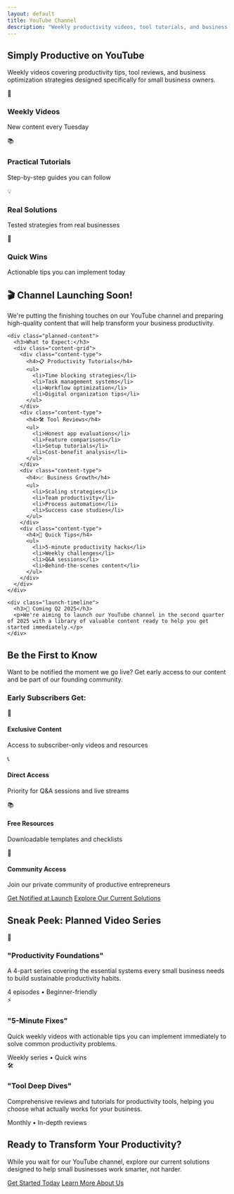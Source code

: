 ```yaml
---
layout: default
title: YouTube Channel
description: "Weekly productivity videos, tool tutorials, and business optimization strategies for small business owners."
---
```


<!-- YouTube Hero -->
<section class="youtube-hero">
  <h1>Simply Productive on YouTube</h1>
  <p class="youtube-subtitle">Weekly videos covering productivity tips, tool reviews, and business optimization strategies designed specifically for small business owners.</p>
</section>

<!-- Channel Stats -->
<section class="channel-stats">
  <div class="stats-grid">
    <div class="stat-card">
      <div class="stat-icon">🎥</div>
      <h3>Weekly Videos</h3>
      <p>New content every Tuesday</p>
    </div>
    <div class="stat-card">
      <div class="stat-icon">📚</div>
      <h3>Practical Tutorials</h3>
      <p>Step-by-step guides you can follow</p>
    </div>
    <div class="stat-card">
      <div class="stat-icon">💡</div>
      <h3>Real Solutions</h3>
      <p>Tested strategies from real businesses</p>
    </div>
    <div class="stat-card">
      <div class="stat-icon">🚀</div>
      <h3>Quick Wins</h3>
      <p>Actionable tips you can implement today</p>
    </div>
  </div>
</section>

<!-- Channel Launch Notice -->
<section class="channel-launch">
  <div class="launch-content">
    <h2>🎬 Channel Launching Soon!</h2>
    <p>We're putting the finishing touches on our YouTube channel and preparing high-quality content that will help transform your business productivity.</p>
    
    <div class="planned-content">
      <h3>What to Expect:</h3>
      <div class="content-grid">
        <div class="content-type">
          <h4>📋 Productivity Tutorials</h4>
          <ul>
            <li>Time blocking strategies</li>
            <li>Task management systems</li>
            <li>Workflow optimization</li>
            <li>Digital organization tips</li>
          </ul>
        </div>
        <div class="content-type">
          <h4>🛠️ Tool Reviews</h4>
          <ul>
            <li>Honest app evaluations</li>
            <li>Feature comparisons</li>
            <li>Setup tutorials</li>
            <li>Cost-benefit analysis</li>
          </ul>
        </div>
        <div class="content-type">
          <h4>📈 Business Growth</h4>
          <ul>
            <li>Scaling strategies</li>
            <li>Team productivity</li>
            <li>Process automation</li>
            <li>Success case studies</li>
          </ul>
        </div>
        <div class="content-type">
          <h4>🎯 Quick Tips</h4>
          <ul>
            <li>5-minute productivity hacks</li>
            <li>Weekly challenges</li>
            <li>Q&A sessions</li>
            <li>Behind-the-scenes content</li>
          </ul>
        </div>
      </div>
    </div>

    <div class="launch-timeline">
      <h3>📅 Coming Q2 2025</h3>
      <p>We're aiming to launch our YouTube channel in the second quarter of 2025 with a library of valuable content ready to help you get started immediately.</p>
    </div>
  </div>
</section>

<!-- Pre-Subscribe Section -->
<section class="pre-subscribe">
  <h2>Be the First to Know</h2>
  <p>Want to be notified the moment we go live? Get early access to our content and be part of our founding community.</p>
  
  <div class="subscribe-benefits">
    <h3>Early Subscribers Get:</h3>
    <div class="benefits-grid">
      <div class="benefit">
        <span class="benefit-icon">🎁</span>
        <h4>Exclusive Content</h4>
        <p>Access to subscriber-only videos and resources</p>
      </div>
      <div class="benefit">
        <span class="benefit-icon">📞</span>
        <h4>Direct Access</h4>
        <p>Priority for Q&A sessions and live streams</p>
      </div>
      <div class="benefit">
        <span class="benefit-icon">📚</span>
        <h4>Free Resources</h4>
        <p>Downloadable templates and checklists</p>
      </div>
      <div class="benefit">
        <span class="benefit-icon">👥</span>
        <h4>Community Access</h4>
        <p>Join our private community of productive entrepreneurs</p>
      </div>
    </div>
  </div>

  <div class="button-container">
    <a href="/contact" class="button-link primary">Get Notified at Launch</a>
    <a href="/products" class="button-link secondary">Explore Our Current Solutions</a>
  </div>
</section>

<!-- Content Preview -->
<section class="content-preview">
  <h2>Sneak Peek: Planned Video Series</h2>
  <div class="series-grid">
    <div class="series-card">
      <div class="series-image">🎯</div>
      <h3>"Productivity Foundations"</h3>
      <p>A 4-part series covering the essential systems every small business needs to build sustainable productivity habits.</p>
      <span class="series-meta">4 episodes • Beginner-friendly</span>
    </div>
    <div class="series-card">
      <div class="series-image">⚡</div>
      <h3>"5-Minute Fixes"</h3>
      <p>Quick weekly videos with actionable tips you can implement immediately to solve common productivity problems.</p>
      <span class="series-meta">Weekly series • Quick wins</span>
    </div>
    <div class="series-card">
      <div class="series-image">🛠️</div>
      <h3>"Tool Deep Dives"</h3>
      <p>Comprehensive reviews and tutorials for productivity tools, helping you choose what actually works for your business.</p>
      <span class="series-meta">Monthly • In-depth reviews</span>
    </div>
  </div>
</section>

<!-- YouTube CTA -->
<section class="youtube-cta">
  <h2>Ready to Transform Your Productivity?</h2>
  <p>While you wait for our YouTube channel, explore our current solutions designed to help small businesses work smarter, not harder.</p>
  <div class="button-container">
    <a href="/contact" class="button-link primary">Get Started Today</a>
    <a href="/about" class="button-link secondary">Learn More About Us</a>
  </div>
</section>
